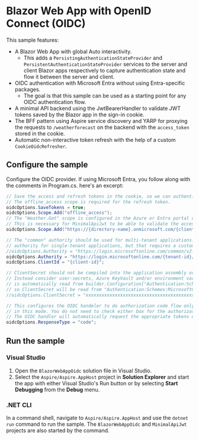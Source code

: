 # Blazor Web App with OpenID Connect (OIDC)

This sample features:

- A Blazor Web App with global Auto interactivity.
  - This adds a `PersistingAuthenticationStateProvider` and `PersistentAuthenticationStateProvider` services to the
    server and client Blazor apps respectively to capture authentication state and flow it between the server and client.
- OIDC authentication with Microsoft Entra without using Entra-specific packages.
  - The goal is that this sample can be used as a starting point for any OIDC authentication flow.
- A minimal API backend using the JwtBearerHandler to validate JWT tokens saved by the Blazor app in the sign-in cookie.
- The BFF pattern using Aspire service discovery and YARP for proxying the requests to `/weatherforecast` on the backend with the `access_token` stored in the cookie.
- Automatic non-interactive token refresh with the help of a custom `CookieOidcRefresher`.

## Configure the sample

Configure the OIDC provider. If using Microsoft Entra, you follow along with the comments in Program.cs. here's an excerpt:

```csharp
// Save the access and refresh tokens in the cookie, so we can authenticate requests to the "weatherapi" service.
// The offline_access scope is required for the refresh token.
oidcOptions.SaveTokens = true;
oidcOptions.Scope.Add("offline_access");
// The "Weather.Get" scope is configured in the Azure or Entra portal under "Expose an API".
// This is necessary for MinimalApiJwt to be able to validate the access token with AddBearerJwt.
oidcOptions.Scope.Add("https://{directory-name}.onmicrosoft.com/{client-id}/Weather.Get");

// The "common" authority should be used for multi-tenant applications. You can also use the common
// authority for single-tenant applications, but that requires a custom IssuerValidator as shown in the comments below.
//oidcOptions.Authority = "https://login.microsoftonline.com/common/v2.0/";
oidcOptions.Authority = "https://login.microsoftonline.com/{tenant-id}/v2.0/";
oidcOptions.ClientId = "{client-id}";

// ClientSecret should not be compiled into the application assembly or checked into source control.
// Instead consider user-secrets, Azure KeyVault and/or environment variables. Authentication scheme configuration
// is automatically read from builder.Configuration["Authentication:Schemes:{SchemeName}:{PropertyName}"],
// so ClientSecret will be read from "Authentication:Schemes:MicrosoftOidc:ClientSecret" configuration.
//oidcOptions.ClientSecret = "xxxxxxxxxxxxxxxxxxxxxxxxxxxxxxxxxxxxxxxxxxx";

// This configures the OIDC handeler to do authorization code flow only. Implicit grants and hybrid flows are unnecessary
// in this mode. You do not need to check either box for the authorization endpoint to return access tokens or ID tokens.
// The OIDC handler will automatically request the appropriate tokens using the code returned from the authorization endpoint.
oidcOptions.ResponseType = "code";
```

## Run the sample

### Visual Studio

1. Open the `BlazorWebAppOidc` solution file in Visual Studio.
1. Select the `Aspire/Aspire.AppHost` project in **Solution Explorer** and start the app with either Visual Studio's Run button or by selecting **Start Debugging** from the **Debug** menu.

### .NET CLI

In a command shell, navigate to `Aspire/Aspire.AppHost` and use the `dotnet run` command to run the sample. The `BlazorWebAppOidc` and `MinimalApiJwt` projects are also started by the command.
